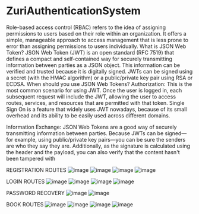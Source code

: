 # ZuriAuthenticationSystem
Role-based access control (RBAC) refers to the idea of assigning permissions to users based on their role within an organization. It offers a simple, manageable approach to access management that is less prone to error than assigning permissions to users individually.
What is JSON Web Token?
JSON Web Token (JWT) is an open standard (RFC 7519) that defines a compact and self-contained way for securely transmitting information between parties as a JSON object. This information can be verified and trusted because it is digitally signed. JWTs can be signed using a secret (with the HMAC algorithm) or a public/private key pair using RSA or ECDSA.
When should you use JSON Web Tokens?
Authorization: This is the most common scenario for using JWT. Once the user is logged in, each subsequent request will include the JWT, allowing the user to access routes, services, and resources that are permitted with that token. Single Sign On is a feature that widely uses JWT nowadays, because of its small overhead and its ability to be easily used across different domains.

Information Exchange: JSON Web Tokens are a good way of securely transmitting information between parties. Because JWTs can be signed—for example, using public/private key pairs—you can be sure the senders are who they say they are. Additionally, as the signature is calculated using the header and the payload, you can also verify that the content hasn't been tampered with

REGISTRATION ROUTES
![image](https://user-images.githubusercontent.com/31838619/183238318-3d1c6c6b-61ea-4c17-ba03-fb84f9cae0b0.png)
![image](https://user-images.githubusercontent.com/31838619/183238342-60b2eda0-7ded-4ac3-b025-890a1c72529c.png)
![image](https://user-images.githubusercontent.com/31838619/183238388-313916d4-1970-4095-a6f3-c464d9f74e0e.png)
![image](https://user-images.githubusercontent.com/31838619/183238405-59d31a9c-4082-4e6b-94e5-5edbc6379d45.png)

LOGIN ROUTES
![image](https://user-images.githubusercontent.com/31838619/183238437-0f71e2e9-eb34-4255-872d-4aa650146f4f.png)
![image](https://user-images.githubusercontent.com/31838619/183238473-790d8267-9e37-4b35-a6eb-8caebebc8d4d.png)
![image](https://user-images.githubusercontent.com/31838619/183238497-aae41c6a-f4b3-4c36-8475-53f805ecbe86.png)
![image](https://user-images.githubusercontent.com/31838619/183238508-059009c7-e6fb-4d44-8f39-9e27a35a9bd0.png)

PASSWORD RECOVERY
![image](https://user-images.githubusercontent.com/31838619/183238567-727d202e-e1f6-448b-96fc-b338175484cb.png)
![image](https://user-images.githubusercontent.com/31838619/183238589-1c5fa328-18d2-4819-8fc6-390c0ae1ec63.png)

BOOK ROUTES
![image](https://user-images.githubusercontent.com/31838619/183238622-bfb837b5-14b9-4efd-88d3-16548858fd8e.png)
![image](https://user-images.githubusercontent.com/31838619/183238636-3e8fa368-9bdf-4758-9b39-aa8f0606cc57.png)
![image](https://user-images.githubusercontent.com/31838619/183238649-a6a960bc-bdcd-49c7-891b-304ae22c8713.png)
![image](https://user-images.githubusercontent.com/31838619/183238660-319775b5-a8c6-4d84-baf5-cc737870cf9d.png)



